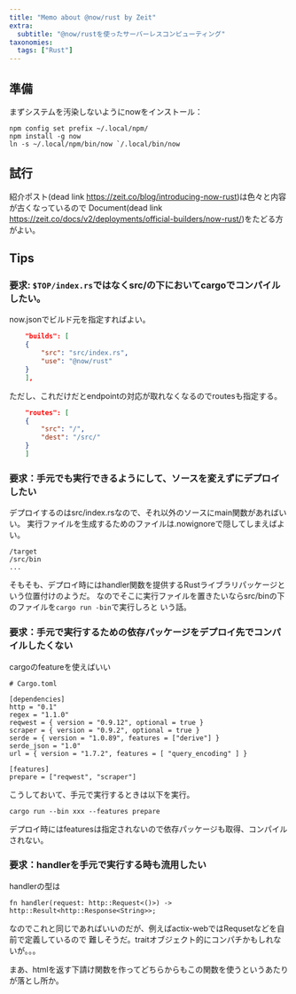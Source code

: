 ```yaml
---
title: "Memo about @now/rust by Zeit"
extra:
  subtitle: "@now/rustを使ったサーバーレスコンピューティング"
taxonomies:
  tags: ["Rust"]
---
```

## 準備

まずシステムを汚染しないようにnowをインストール：

```
npm config set prefix ~/.local/npm/
npm install -g now
ln -s ~/.local/npm/bin/now `/.local/bin/now
```

## 試行

紹介ポスト(dead link https://zeit.co/blog/introducing-now-rust)は色々と内容が古くなっているので Document(dead link https://zeit.co/docs/v2/deployments/official-builders/now-rust/)をたどる方がよい。

## Tips

### 要求: `$TOP/index.rs`ではなくsrc/の下においてcargoでコンパイルしたい。

now.jsonでビルド元を指定すればよい。

```json
    "builds": [
	{
	    "src": "src/index.rs",
	    "use": "@now/rust"
	}
    ],
```

ただし、これだけだとendpointの対応が取れなくなるのでroutesも指定する。

```json
    "routes": [
	{
	    "src": "/",
	    "dest": "/src/"
	}
    ]
```

### 要求：手元でも実行できるようにして、ソースを変えずにデプロイしたい

デプロイするのはsrc/index.rsなので、それ以外のソースにmain関数があればいい。
実行ファイルを生成するためのファイルは.nowignoreで隠してしまえばよい。

```
/target
/src/bin
...
```

そもそも、デプロイ時にはhandler関数を提供するRustライブラリパッケージという位置付けのようだ。
なのでそこに実行ファイルを置きたいならsrc/binの下のファイルを`cargo run -bin`で実行しろと
いう話。

### 要求：手元で実行するための依存パッケージをデプロイ先でコンパイルしたくない

cargoのfeatureを使えばいい


```
# Cargo.toml

[dependencies]
http = "0.1"
regex = "1.1.0"
reqwest = { version = "0.9.12", optional = true }
scraper = { version = "0.9.2", optional = true }
serde = { version = "1.0.89", features = ["derive"] }
serde_json = "1.0"
url = { version = "1.7.2", features = [ "query_encoding" ] }

[features]
prepare = ["reqwest", "scraper"]
```

こうしておいて、手元で実行するときは以下を実行。

```
cargo run --bin xxx --features prepare
```

デプロイ時にはfeaturesは指定されないので依存パッケージも取得、コンパイルされない。

### 要求：handlerを手元で実行する時も流用したい

handlerの型は

```
fn handler(request: http::Request<()>) -> http::Result<http::Response<String>>;
```

なのでこれと同じであればいいのだが、例えばactix-webではRequsetなどを自前で定義しているので
難しそうだ。traitオブジェクト的にコンパチかもしれないが。。。

まあ、htmlを返す下請け関数を作ってどちらからもこの関数を使うというあたりが落とし所か。
